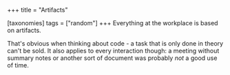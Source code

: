 +++
title = "Artifacts"

[taxonomies]
tags = ["random"]
+++
Everything at the workplace is based on artifacts. 

That's obvious when thinking about code - a task that is only done in theory can't be sold. It also applies to every interaction though: a meeting without summary notes or another sort of document was probably *not* a good use of time. 
